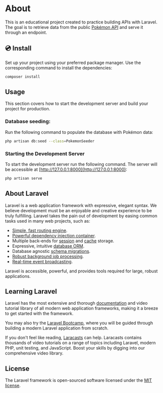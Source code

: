 # About
This is an educational project created to practice building APIs with Laravel. The goal is to retrieve data from the public [Pokémon API](https://pokeapi.co/) and serve it through an endpoint.

## 💿 Install

Set up your project using your preferred package manager. Use the corresponding command to install the dependencies:

```bash
composer install
```

## Usage

This section covers how to start the development server and build your project for production.

### Database seeding:

Run the following command to populate the database with Pokémon data:

```bash
php artisan db:seed --class=PokemonSeeder
```

### Starting the Development Server

To start the development server run the following command. The server will be accessible at [http://127.0.0.1:8000](http://127.0.0.1:8000):

```bash
php artisan serve
```

## About Laravel

Laravel is a web application framework with expressive, elegant syntax. We believe development must be an enjoyable and creative experience to be truly fulfilling. Laravel takes the pain out of development by easing common tasks used in many web projects, such as:

- [Simple, fast routing engine](https://laravel.com/docs/routing).
- [Powerful dependency injection container](https://laravel.com/docs/container).
- Multiple back-ends for [session](https://laravel.com/docs/session) and [cache](https://laravel.com/docs/cache) storage.
- Expressive, intuitive [database ORM](https://laravel.com/docs/eloquent).
- Database agnostic [schema migrations](https://laravel.com/docs/migrations).
- [Robust background job processing](https://laravel.com/docs/queues).
- [Real-time event broadcasting](https://laravel.com/docs/broadcasting).

Laravel is accessible, powerful, and provides tools required for large, robust applications.

## Learning Laravel

Laravel has the most extensive and thorough [documentation](https://laravel.com/docs) and video tutorial library of all modern web application frameworks, making it a breeze to get started with the framework.

You may also try the [Laravel Bootcamp](https://bootcamp.laravel.com), where you will be guided through building a modern Laravel application from scratch.

If you don't feel like reading, [Laracasts](https://laracasts.com) can help. Laracasts contains thousands of video tutorials on a range of topics including Laravel, modern PHP, unit testing, and JavaScript. Boost your skills by digging into our comprehensive video library.

## License

The Laravel framework is open-sourced software licensed under the [MIT license](https://opensource.org/licenses/MIT).
